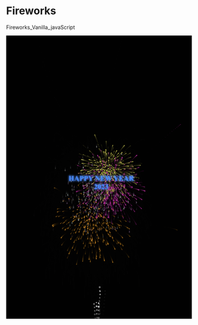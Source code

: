 # Fireworks
Fireworks_Vanilla_javaScript

![sceenshot](https://github.com/Shirak22/Fireworks/blob/master/Screenshot%20(7).png)
